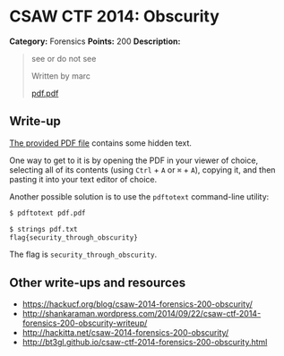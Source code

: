 # CSAW CTF 2014: Obscurity

**Category:** Forensics
**Points:** 200
**Description:**

> see or do not see
>
> Written by marc
>
> [pdf.pdf](pdf.pdf)

## Write-up

[The provided PDF file](pdf.pdf) contains some hidden text.

One way to get to it is by opening the PDF in your viewer of choice, selecting all of its contents (using `Ctrl` + `A` or `⌘` + `A`), copying it, and then pasting it into your text editor of choice.

Another possible solution is to use the `pdftotext` command-line utility:

```bash
$ pdftotext pdf.pdf

$ strings pdf.txt
flag{security_through_obscurity}
```

The flag is `security_through_obscurity`.

## Other write-ups and resources

* <https://hackucf.org/blog/csaw-2014-forensics-200-obscurity/>
* <http://shankaraman.wordpress.com/2014/09/22/csaw-ctf-2014-forensics-200-obscurity-writeup/>
* <http://hackitta.net/csaw-2014-forensics-200-obscurity/>
* <http://bt3gl.github.io/csaw-ctf-2014-forensics-200-obscurity.html>
